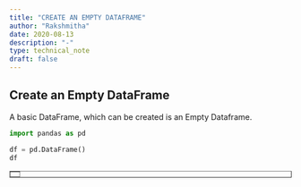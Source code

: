 ```yaml
---
title: "CREATE AN EMPTY DATAFRAME"
author: "Rakshmitha"
date: 2020-08-13
description: "-"
type: technical_note
draft: false
---
```

## Create an Empty DataFrame
A basic DataFrame, which can be created is an Empty Dataframe.


```python
import pandas as pd
```


```python
df = pd.DataFrame()
df
```




<div>
<style scoped>
    .dataframe tbody tr th:only-of-type {
        vertical-align: middle;
    }

    .dataframe tbody tr th {
        vertical-align: top;
    }

    .dataframe thead th {
        text-align: right;
    }
</style>
<table border="1" class="dataframe">
  <thead>
    <tr style="text-align: right;">
      <th></th>
    </tr>
  </thead>
  <tbody>
  </tbody>
</table>
</div>




```python

```
